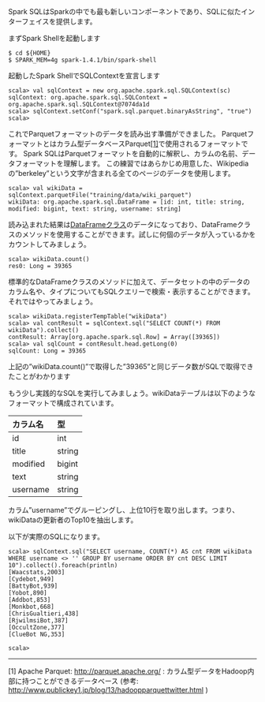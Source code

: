 
Spark SQLはSparkの中でも最も新しいコンポーネントであり、SQLに似たインターフェイスを提供します。

まずSpark Shellを起動します

```
$ cd ${HOME}
$ SPARK_MEM=4g spark-1.4.1/bin/spark-shell
```

起動したSpark ShellでSQLContextを宣言します

```
scala> val sqlContext = new org.apache.spark.sql.SQLContext(sc)
sqlContext: org.apache.spark.sql.SQLContext = org.apache.spark.sql.SQLContext@7074da1d
scala> sqlContext.setConf("spark.sql.parquet.binaryAsString", "true")
scala> 
```

これでParquetフォーマットのデータを読み出す準備ができました。
Parquetフォーマットとはカラム型データベースParquet[[1]](#[1])で使用されるフォーマットです。
Spark SQLはParquetフォーマットを自動的に解釈し、カラムの名前、データフォーマットを理解します。
この練習ではあらかじめ用意した、Wikipediaの”berkeley”という文字が含まれる全てのページのデータを使用します。

```
scala> val wikiData = sqlContext.parquetFile("training/data/wiki_parquet")
wikiData: org.apache.spark.sql.DataFrame = [id: int, title: string, modified: bigint, text: string, username: string]
```

読み込まれた結果は[DataFrameクラス](http://spark.apache.org/docs/latest/sql-programming-guide.html#dataframes)のデータになっており、DataFrameクラスのメソッドを使用することができます。試しに何個のデータが入っているかをカウントしてみましょう。

```
scala> wikiData.count()
res0: Long = 39365
```

標準的なDataFrameクラスのメソッドに加えて、データセットの中のデータのカラム名や、タイプについてもSQLクエリーで検索・表示することができます。それではやってみましょう。

```
scala> wikiData.registerTempTable("wikiData")
scala> val contResult = sqlContext.sql("SELECT COUNT(*) FROM wikiData").collect()
contResult: Array[org.apache.spark.sql.Row] = Array([39365])
scala> val sqlCount = contResult.head.getLong(0)
sqlCount: Long = 39365
```

上記の”wikiData.count()”で取得した”39365”と同じデータ数がSQLで取得できたことがわかります

もう少し実践的なSQLを実行してみましょう。wikiDataテーブルは以下のようなフォーマットで構成されています。

| カラム名 | 型       |
|:---------|:---------|
| id       | int      |
| title    | string   |
| modified | bigint   |
| text     | string   |
| username | string   |


カラム”username”でグルーピングし、上位10行を取り出します。つまり、wikiDataの更新者のTop10を抽出します。

以下が実際のSQLになります。

```
scala> sqlContext.sql("SELECT username, COUNT(*) AS cnt FROM wikiData WHERE username <> '' GROUP BY username ORDER BY cnt DESC LIMIT 10").collect().foreach(println)
[Waacstats,2003]
[Cydebot,949]
[BattyBot,939]
[Yobot,890]
[Addbot,853]
[Monkbot,668]
[ChrisGualtieri,438]
[RjwilmsiBot,387]
[OccultZone,377]
[ClueBot NG,353]

scala> 
```

------------------------------
<a id="[1]"></a>
[1] Apache Parquet: http://parquet.apache.org/ : カラム型データをHadoop内部に持つことができるデータベース (参考: http://www.publickey1.jp/blog/13/hadoopparquettwitter.html )
